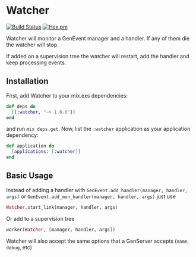 # Watcher

[![Build Status](https://travis-ci.org/edgurgel/watcher.svg?branch=master)](https://travis-ci.org/edgurgel/watcher) [![Hex.pm](https://img.shields.io/hexpm/v/watcher.svg?style=flat-square)](https://hex.pm/packages/watcher)

Watcher will monitor a GenEvent manager and a handler. If any of them die the watcher will stop.

If added on a supervision tree the watcher will restart, add the handler and keep processing events.

## Installation

First, add Watcher to your mix.exs dependencies:

```elixir
def deps do
  [{:watcher, "~> 1.0.0"}]
end
```

and run `mix deps.get`. Now, list the `:watcher` application as your application dependency:

```elixir
def application do
  [applications: [:watcher]]
end
```

## Basic Usage

Instead of adding a handler with `GenEvent.add_handler(manager, handler, args)` or `GenEvent.add_mon_handler(manager, handler, args)` just use

```elixir
Watcher.start_link(manager, handler, args)
```

Or add to a supervision tree

```elixir
worker(Watcher, [manager, handler, args])
```

Watcher will also accept the same options that a GenServer accepts (`name`, `debug`, etc)
